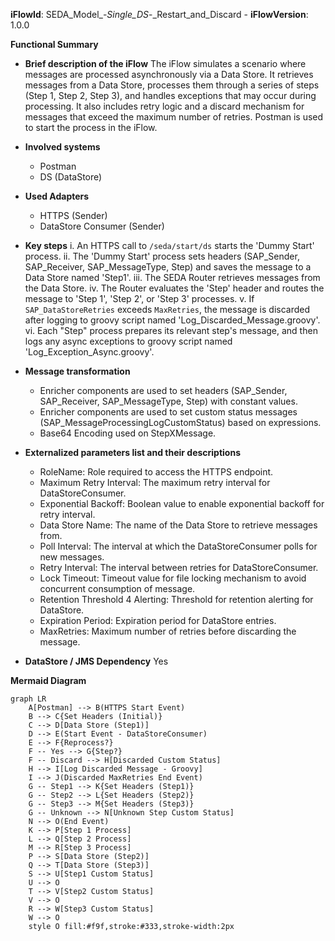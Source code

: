 **iFlowId**: SEDA_Model_-_Single_DS_-_Restart_and_Discard - **iFlowVersion**: 1.0.0

**Functional Summary**

- **Brief description of the iFlow**
The iFlow simulates a scenario where messages are processed asynchronously via a Data Store. It retrieves messages from a Data Store, processes them through a series of steps (Step 1, Step 2, Step 3), and handles exceptions that may occur during processing. It also includes retry logic and a discard mechanism for messages that exceed the maximum number of retries. Postman is used to start the process in the iFlow.

- **Involved systems**
    - Postman
    - DS (DataStore)

- **Used Adapters**
    - HTTPS (Sender)
    - DataStore Consumer (Sender)

- **Key steps**
    i.  An HTTPS call to `/seda/start/ds` starts the 'Dummy Start' process.
    ii. The 'Dummy Start' process sets headers (SAP_Sender, SAP_Receiver, SAP_MessageType, Step) and saves the message to a Data Store named 'Step1'.
    iii. The SEDA Router retrieves messages from the Data Store.
    iv. The Router evaluates the 'Step' header and routes the message to 'Step 1', 'Step 2', or 'Step 3' processes.
    v. If `SAP_DataStoreRetries` exceeds `MaxRetries`, the message is discarded after logging to groovy script named 'Log_Discarded_Message.groovy'.
    vi. Each "Step" process prepares its relevant step's message, and then logs any async exceptions to groovy script named 'Log_Exception_Async.groovy'.

- **Message transformation**
    - Enricher components are used to set headers (SAP_Sender, SAP_Receiver, SAP_MessageType, Step) with constant values.
    - Enricher components are used to set custom status messages (SAP_MessageProcessingLogCustomStatus) based on expressions.
    - Base64 Encoding used on StepXMessage.

- **Externalized parameters list and their descriptions**
    - RoleName: Role required to access the HTTPS endpoint.
    - Maximum Retry Interval: The maximum retry interval for DataStoreConsumer.
    - Exponential Backoff: Boolean value to enable exponential backoff for retry interval.
    - Data Store Name: The name of the Data Store to retrieve messages from.
    - Poll Interval: The interval at which the DataStoreConsumer polls for new messages.
    - Retry Interval: The interval between retries for DataStoreConsumer.
    - Lock Timeout: Timeout value for file locking mechanism to avoid concurrent consumption of message.
    - Retention Threshold 4 Alerting: Threshold for retention alerting for DataStore.
    - Expiration Period: Expiration period for DataStore entries.
    - MaxRetries: Maximum number of retries before discarding the message.

- **DataStore / JMS Dependency**
Yes

**Mermaid Diagram**

```mermaid
graph LR
    A[Postman] --> B(HTTPS Start Event)
    B --> C{Set Headers (Initial)}
    C --> D[Data Store (Step1)]
    D --> E(Start Event - DataStoreConsumer)
    E --> F{Reprocess?}
    F -- Yes --> G{Step?}
    F -- Discard --> H[Discarded Custom Status]
    H --> I[Log Discarded Message - Groovy]
    I --> J(Discarded MaxRetries End Event)
    G -- Step1 --> K{Set Headers (Step1)}
    G -- Step2 --> L{Set Headers (Step2)}
    G -- Step3 --> M{Set Headers (Step3)}
    G -- Unknown --> N[Unknown Step Custom Status]
	N --> O(End Event)
    K --> P[Step 1 Process]
    L --> Q[Step 2 Process]
    M --> R[Step 3 Process]
    P --> S[Data Store (Step2)]
    Q --> T[Data Store (Step3)]
    S --> U[Step1 Custom Status]
	U --> O
    T --> V[Step2 Custom Status]
	V --> O
    R --> W[Step3 Custom Status]
	W --> O
    style O fill:#f9f,stroke:#333,stroke-width:2px
```
